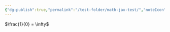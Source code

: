 ```yaml
---
{"dg-publish":true,"permalink":"/test-folder/math-jax-test/","noteIcon":""}
---
```


$\frac{1}{0} = \infty$

